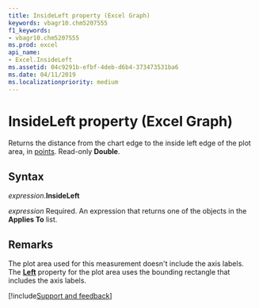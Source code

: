 ```yaml
---
title: InsideLeft property (Excel Graph)
keywords: vbagr10.chm5207555
f1_keywords:
- vbagr10.chm5207555
ms.prod: excel
api_name:
- Excel.InsideLeft
ms.assetid: 04c9291b-efbf-4deb-d6b4-373473531ba6
ms.date: 04/11/2019
ms.localizationpriority: medium
---
```



# InsideLeft property (Excel Graph)

Returns the distance from the chart edge to the inside left edge of the plot area, in [points](../language/glossary/vbe-glossary.md#point). Read-only **Double**.

## Syntax

_expression_.**InsideLeft**

_expression_ Required. An expression that returns one of the objects in the **Applies To** list.

## Remarks

The plot area used for this measurement doesn't include the axis labels. The **[Left](excel.left.md)** property for the plot area uses the bounding rectangle that includes the axis labels.

[!include[Support and feedback](~/includes/feedback-boilerplate.md)]